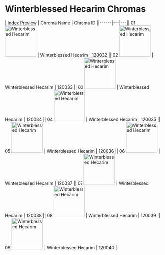# Winterblessed Hecarim Chromas

| Index  Preview | Chroma Name | Chroma ID ||------|---|---|| 01  <img src='https://raw.communitydragon.org/latest/plugins/rcp-be-lol-game-data/global/default/v1/champion-chroma-images/120/120032.png' alt='Winterblessed Hecarim' width='100'> | Winterblessed Hecarim | 120032 || 02  <img src='https://raw.communitydragon.org/latest/plugins/rcp-be-lol-game-data/global/default/v1/champion-chroma-images/120/120033.png' alt='Winterblessed Hecarim' width='100'> | Winterblessed Hecarim | 120033 || 03  <img src='https://raw.communitydragon.org/latest/plugins/rcp-be-lol-game-data/global/default/v1/champion-chroma-images/120/120034.png' alt='Winterblessed Hecarim' width='100'> | Winterblessed Hecarim | 120034 || 04  <img src='https://raw.communitydragon.org/latest/plugins/rcp-be-lol-game-data/global/default/v1/champion-chroma-images/120/120035.png' alt='Winterblessed Hecarim' width='100'> | Winterblessed Hecarim | 120035 || 05  <img src='https://raw.communitydragon.org/latest/plugins/rcp-be-lol-game-data/global/default/v1/champion-chroma-images/120/120036.png' alt='Winterblessed Hecarim' width='100'> | Winterblessed Hecarim | 120036 || 06  <img src='https://raw.communitydragon.org/latest/plugins/rcp-be-lol-game-data/global/default/v1/champion-chroma-images/120/120037.png' alt='Winterblessed Hecarim' width='100'> | Winterblessed Hecarim | 120037 || 07  <img src='https://raw.communitydragon.org/latest/plugins/rcp-be-lol-game-data/global/default/v1/champion-chroma-images/120/120038.png' alt='Winterblessed Hecarim' width='100'> | Winterblessed Hecarim | 120038 || 08  <img src='https://raw.communitydragon.org/latest/plugins/rcp-be-lol-game-data/global/default/v1/champion-chroma-images/120/120039.png' alt='Winterblessed Hecarim' width='100'> | Winterblessed Hecarim | 120039 || 09  <img src='https://raw.communitydragon.org/latest/plugins/rcp-be-lol-game-data/global/default/v1/champion-chroma-images/120/120040.png' alt='Winterblessed Hecarim' width='100'> | Winterblessed Hecarim | 120040 |